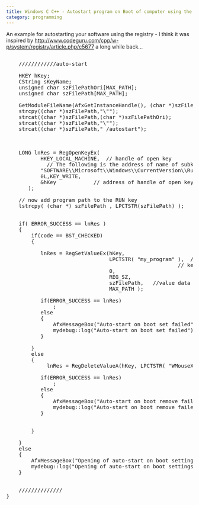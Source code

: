 ```yaml
---
title: Windows C C++ - Autostart program on Boot of computer using the Registry
category: programming
---
```


An example for autostarting your software using the registry - I think it was inspired by <http://www.codeguru.com/cpp/w-p/system/registry/article.php/c5677> a long while back...

<pre>

	////////////auto-start

	HKEY hKey;
	CString sKeyName;
	unsigned char szFilePathOri[MAX_PATH];
	unsigned char szFilePath[MAX_PATH];

	GetModuleFileName(AfxGetInstanceHandle(), (char *)szFilePathOri, MAX_PATH);
	strcpy((char *)szFilePath,"\"");
	strcat((char *)szFilePath,(char *)szFilePathOri);
	strcat((char *)szFilePath,"\"");
	strcat((char *)szFilePath," /autostart");



	LONG lnRes = RegOpenKeyEx(
           HKEY_LOCAL_MACHINE,  // handle of open key
             // The following is the address of name of subkey to open
           "SOFTWARE\\Microsoft\\Windows\\CurrentVersion\\Run",
           0L,KEY_WRITE,
           &hKey            // address of handle of open key
       );

	// now add program path to the RUN key
	lstrcpy( (char *) szFilePath , LPCTSTR(szFilePath) );


	if( ERROR_SUCCESS == lnRes )
	{
		if(code == BST_CHECKED)
		{

		   lnRes = RegSetValueEx(hKey,
								 LPCTSTR( "my_program" ),  // handle of the opened
													   // key to set value for
								 0,
								 REG_SZ,
								 szFilePath,   //value data
								 MAX_PATH );

		   if(ERROR_SUCCESS == lnRes)
			   ;
		   else
		   {
			   AfxMessageBox("Auto-start on boot set failed");
			   mydebug::log("Auto-start on boot set failed");
		   }

		}
		else
		{
			 lnRes = RegDeleteValueA(hKey, LPCTSTR( "WMouseXP" ));

		   if(ERROR_SUCCESS == lnRes)
			   ;
		   else
		   {
			   AfxMessageBox("Auto-start on boot remove failed");
			   mydebug::log("Auto-start on boot remove failed");
		   }


		}

	}
	else
	{
		AfxMessageBox("Opening of auto-start on boot settings failed");
		mydebug::log("Opening of auto-start on boot settings failed");
	}


	//////////////
}
</pre>